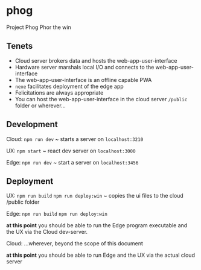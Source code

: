 # phog
Project Phog Phor the win


## Tenets

* Cloud server brokers data and hosts the web-app-user-interface
* Hardware server marshals local I/O and connects to the web-app-user-interface
* The web-app-user-interface is an offline capable PWA
* `nexe` facilitates deployment of the edge app
* Felicitations are always appropriate
* You can host the web-app-user-interface in the cloud server `/public` folder or wherever...


## Development
Cloud: `npm run dev` ~ starts a server on `localhost:3210`

UX: `npm start` ~ react dev server on `localhost:3000`

Edge: `npm run dev` ~ start a server on `localhost:3456`


## Deployment

UX:
  `npm run build`
  `npm run deploy:win` ~ copies the ui files to the cloud /public folder

Edge:
  `npm run build`
  `npm run deploy:win`

__at this point__ you should be able to run the Edge program executable and the UX via the Cloud dev-server.

Cloud:
  ...wherever, beyond the scope of this document

__at this point__ you should be able to run Edge and the UX via the actual cloud server
